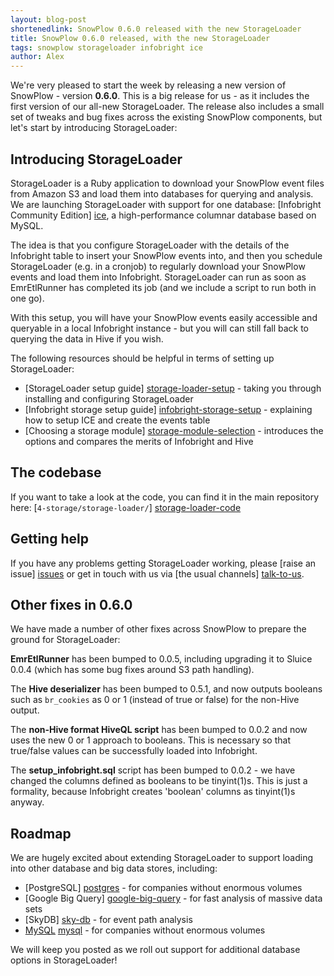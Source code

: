 ```yaml
---
layout: blog-post
shortenedlink: SnowPlow 0.6.0 released with the new StorageLoader
title: SnowPlow 0.6.0 released, with the new StorageLoader
tags: snowplow storageloader infobright ice
author: Alex
---
```


We're very pleased to start the week by releasing a new version of SnowPlow - version **0.6.0**. This is a big release for us - as it includes the first version of our all-new StorageLoader. The release also includes a small set of tweaks and bug fixes across the existing SnowPlow components, but let's start by introducing StorageLoader:

## Introducing StorageLoader

StorageLoader is a Ruby application to download your SnowPlow event files from Amazon S3 and load them into databases for querying and analysis. We are launching StorageLoader with support for one database: [Infobright Community Edition] [ice], a high-performance columnar database based on MySQL.

The idea is that you configure StorageLoader with the details of the Infobright table to insert your SnowPlow events into, and then you schedule StorageLoader (e.g. in a cronjob) to regularly download your SnowPlow events and load them into Infobright. StorageLoader can run as soon as EmrEtlRunner has completed its job (and we include a script to run both in one go).

<!--more-->

With this setup, you will have your SnowPlow events easily accessible and queryable in a local Infobright instance - but you will can still fall back to querying the data in Hive if you wish.

The following resources should be helpful in terms of setting up StorageLoader:

* [StorageLoader setup guide] [storage-loader-setup] - taking you through installing and configuring StorageLoader
* [Infobright storage setup guide] [infobright-storage-setup] - explaining how to setup ICE and create the events table
* [Choosing a storage module] [storage-module-selection] - introduces the options and compares the merits of Infobright and Hive

## The codebase

If you want to take a look at the code, you can find it in the main repository here: [`4-storage/storage-loader/`] [storage-loader-code]

## Getting help

If you have any problems getting StorageLoader working, please [raise an issue] [issues] or get in touch with us via [the usual channels] [talk-to-us].

## Other fixes in 0.6.0

We have made a number of other fixes across SnowPlow to prepare the ground for StorageLoader:

**EmrEtlRunner** has been bumped to 0.0.5, including upgrading it to Sluice 0.0.4 (which has some bug fixes around S3 path handling).

The **Hive deserializer** has been bumped to 0.5.1, and now outputs booleans such as `br_cookies` as 0 or 1 (instead of true or false) for the non-Hive output.

The **non-Hive format HiveQL script** has been bumped to 0.0.2 and now uses the new 0 or 1 approach to booleans. This is necessary so that true/false values can be successfully loaded into Infobright.

The **setup_infobright.sql** script has been bumped to 0.0.2 - we have changed the columns defined as booleans to be tinyint(1)s. This is just a formality, because Infobright creates 'boolean' columns as tinyint(1)s anyway.

## Roadmap

We are hugely excited about extending StorageLoader to support loading into other database and big data stores, including:

* [PostgreSQL] [postgres] - for companies without enormous volumes
* [Google Big Query] [google-big-query] - for fast analysis of massive data sets
* [SkyDB] [sky-db] - for event path analysis
* [MySQL] [mysql] - for companies without enormous volumes

We will keep you posted as we roll out support for additional database options in StorageLoader!

[ice]: http://www.infobright.org/
[storage-loader-setup]: https://github.com/snowplow/snowplow/wiki/StorageLoader-setup
[infobright-storage-setup]: https://github.com/snowplow/snowplow/wiki/infobright-storage-setup
[storage-module-selection]: https://github.com/snowplow/snowplow/wiki/choosing-a-storage-module

[storage-loader-code]: https://github.com/snowplow/snowplow/tree/master/4-storage/storage-loader

[issues]: https://github.com/snowplow/snowplow/issues
[talk-to-us]: https://github.com/snowplow/snowplow/wiki/Talk-to-us

[postgres]: http://www.postgresql.org
[sky-db]: http://skydb.io
[google-big-query]: https://developers.google.com/bigquery
[mysql]: http://www.mysql.com
